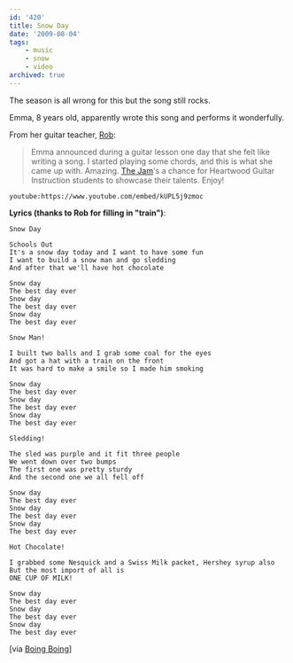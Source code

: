 ```yaml
---
id: '420'
title: Snow Day
date: '2009-08-04'
tags:
    - music
    - snow
    - video
archived: true
---
```


The season is all wrong for this but the song still rocks.

Emma, 8 years old, apparently wrote this song and performs it wonderfully.

From her guitar teacher, [Rob](http://www.heartwoodguitar.com/WordPressBlog/):

> Emma announced during a guitar lesson one day that she felt like writing a
> song. I started playing some chords, and this is what she came up with.
> Amazing. [The Jam](http://www.heartwoodguitar.com/2009springcsjvids.htm)'s a
> chance for Heartwood Guitar Instruction students to showcase their talents.
> Enjoy!

<!-- more -->

`youtube:https://www.youtube.com/embed/kUPL5j9zmoc`

**Lyrics (thanks to Rob for filling in "train")**:

```
Snow Day

Schools Out
It's a snow day today and I want to have some fun
I want to build a snow man and go sledding
And after that we'll have hot chocolate

Snow day
The best day ever
Snow day
The best day ever
Snow day
The best day ever

Snow Man!

I built two balls and I grab some coal for the eyes
And got a hat with a train on the front
It was hard to make a smile so I made him smoking

Snow day
The best day ever
Snow day
The best day ever
Snow day
The best day ever

Sledding!

The sled was purple and it fit three people
We went down over two bumps
The first one was pretty sturdy
And the second one we all fell off

Snow day
The best day ever
Snow day
The best day ever
Snow day
The best day ever

Hot Chocolate!

I grabbed some Nesquick and a Swiss Milk packet, Hershey syrup also
But the most import of all is
ONE CUP OF MILK!

Snow day
The best day ever
Snow day
The best day ever
Snow day
The best day ever
```

\[via
[Boing Boing](http://www.boingboing.net/2009/08/03/snow-day-by-emma-8-y.html)\]
